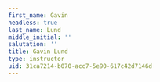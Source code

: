 ```yaml
---
first_name: Gavin
headless: true
last_name: Lund
middle_initial: ''
salutation: ''
title: Gavin Lund
type: instructor
uid: 31ca7214-b070-acc7-5e90-617c42d7146d
---
```

